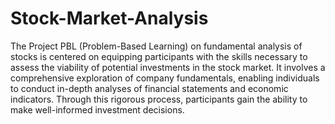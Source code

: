 # Stock-Market-Analysis
The Project PBL (Problem-Based Learning) on fundamental analysis of stocks is centered on equipping participants with the skills necessary to assess the viability of potential investments in the stock market. It involves a comprehensive exploration of company fundamentals, enabling individuals to conduct in-depth analyses of financial statements and economic indicators. Through this rigorous process, participants gain the ability to make well-informed investment decisions.
